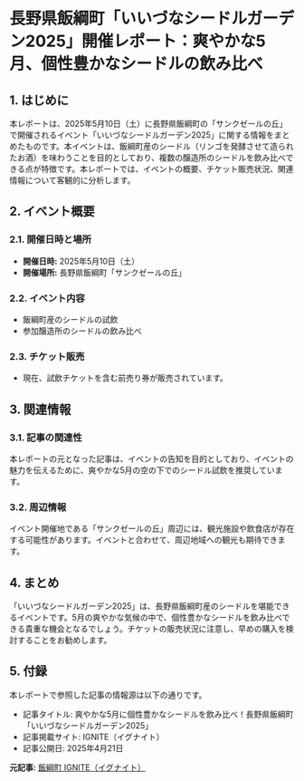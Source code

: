 # 長野県飯綱町「いいづなシードルガーデン2025」開催レポート：爽やかな5月、個性豊かなシードルの飲み比べ

## 1. はじめに

本レポートは、2025年5月10日（土）に長野県飯綱町の「サンクゼールの丘」で開催されるイベント「いいづなシードルガーデン2025」に関する情報をまとめたものです。本イベントは、飯綱町産のシードル（リンゴを発酵させて造られたお酒）を味わうことを目的としており、複数の醸造所のシードルを飲み比べできる点が特徴です。本レポートでは、イベントの概要、チケット販売状況、関連情報について客観的に分析します。

## 2. イベント概要

### 2.1. 開催日時と場所

* **開催日時:** 2025年5月10日（土）
* **開催場所:** 長野県飯綱町「サンクゼールの丘」

### 2.2. イベント内容

* 飯綱町産のシードルの試飲
* 参加醸造所のシードルの飲み比べ

### 2.3. チケット販売

* 現在、試飲チケットを含む前売り券が販売されています。

## 3. 関連情報

### 3.1. 記事の関連性

本レポートの元となった記事は、イベントの告知を目的としており、イベントの魅力を伝えるために、爽やかな5月の空の下でのシードル試飲を推奨しています。

### 3.2. 周辺情報

イベント開催地である「サンクゼールの丘」周辺には、観光施設や飲食店が存在する可能性があります。イベントと合わせて、周辺地域への観光も期待できます。

## 4. まとめ

「いいづなシードルガーデン2025」は、長野県飯綱町産のシードルを堪能できるイベントです。5月の爽やかな気候の中で、個性豊かなシードルを飲み比べできる貴重な機会となるでしょう。チケットの販売状況に注意し、早めの購入を検討することをお勧めします。

## 5. 付録

本レポートで参照した記事の情報源は以下の通りです。

* 記事タイトル: 爽やかな5月に個性豊かなシードルを飲み比べ！長野県飯綱町「いいづなシードルガーデン2025」
* 記事掲載サイト: IGNITE（イグナイト）
* 記事公開日: 2025年4月21日


**元記事:** [飯綱町 IGNITE（イグナイト）](https://ignite.jp/tag/飯綱町/)